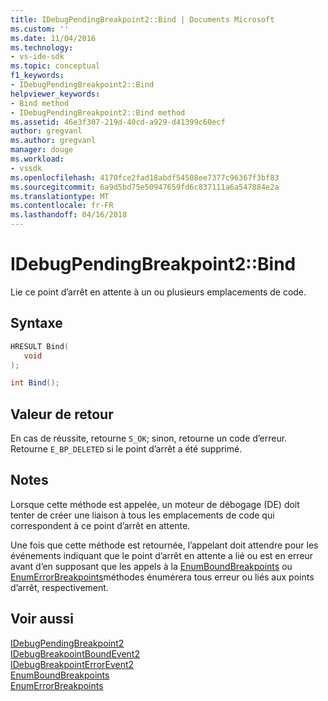 ```yaml
---
title: IDebugPendingBreakpoint2::Bind | Documents Microsoft
ms.custom: ''
ms.date: 11/04/2016
ms.technology:
- vs-ide-sdk
ms.topic: conceptual
f1_keywords:
- IDebugPendingBreakpoint2::Bind
helpviewer_keywords:
- Bind method
- IDebugPendingBreakpoint2::Bind method
ms.assetid: 46e3f307-219d-40cd-a929-d41399c60ecf
author: gregvanl
ms.author: gregvanl
manager: douge
ms.workload:
- vssdk
ms.openlocfilehash: 4170fce2fad18abdf54508ee7377c96367f3bf83
ms.sourcegitcommit: 6a9d5bd75e50947659fd6c837111a6a547884e2a
ms.translationtype: MT
ms.contentlocale: fr-FR
ms.lasthandoff: 04/16/2018
---
```

# <a name="idebugpendingbreakpoint2bind"></a>IDebugPendingBreakpoint2::Bind
Lie ce point d’arrêt en attente à un ou plusieurs emplacements de code.  
  
## <a name="syntax"></a>Syntaxe  
  
```cpp  
HRESULT Bind(   
   void   
);  
```  
  
```csharp  
int Bind();  
```  
  
## <a name="return-value"></a>Valeur de retour  
 En cas de réussite, retourne `S_OK`; sinon, retourne un code d’erreur. Retourne `E_BP_DELETED` si le point d’arrêt a été supprimé.  
  
## <a name="remarks"></a>Notes  
 Lorsque cette méthode est appelée, un moteur de débogage (DE) doit tenter de créer une liaison à tous les emplacements de code qui correspondent à ce point d’arrêt en attente.  
  
 Une fois que cette méthode est retournée, l’appelant doit attendre pour les événements indiquant que le point d’arrêt en attente a lié ou est en erreur avant d’en supposant que les appels à la [EnumBoundBreakpoints](../../../extensibility/debugger/reference/idebugpendingbreakpoint2-enumboundbreakpoints.md) ou [EnumErrorBreakpoints](../../../extensibility/debugger/reference/idebugpendingbreakpoint2-enumerrorbreakpoints.md)méthodes énumérera tous erreur ou liés aux points d’arrêt, respectivement.  
  
## <a name="see-also"></a>Voir aussi  
 [IDebugPendingBreakpoint2](../../../extensibility/debugger/reference/idebugpendingbreakpoint2.md)   
 [IDebugBreakpointBoundEvent2](../../../extensibility/debugger/reference/idebugbreakpointboundevent2.md)   
 [IDebugBreakpointErrorEvent2](../../../extensibility/debugger/reference/idebugbreakpointerrorevent2.md)   
 [EnumBoundBreakpoints](../../../extensibility/debugger/reference/idebugpendingbreakpoint2-enumboundbreakpoints.md)   
 [EnumErrorBreakpoints](../../../extensibility/debugger/reference/idebugpendingbreakpoint2-enumerrorbreakpoints.md)